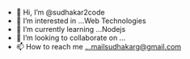 - 👋 Hi, I’m @sudhakar2code
- 👀 I’m interested in ...Web Technologies
- 🌱 I’m currently learning ...Nodejs
- 💞️ I’m looking to collaborate on ...
- 📫 How to reach me ...mailsudhakarg@gmail.com

<!---
sudhakar2code/sudhakar2code is a ✨ special ✨ repository because its `README.md` (this file) appears on your GitHub profile.
You can click the Preview link to take a look at your changes.
--->
